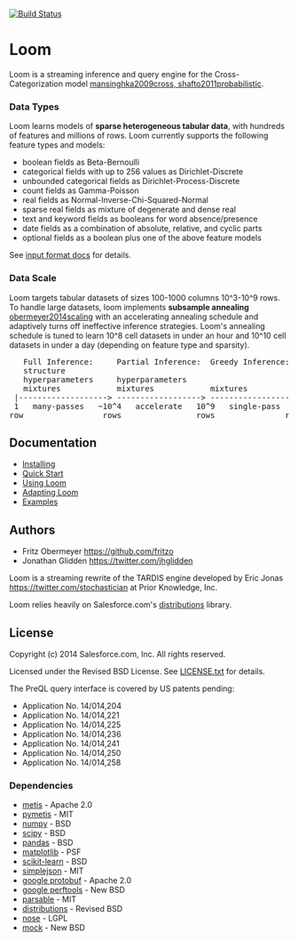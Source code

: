 [![Build Status](https://travis-ci.org/priorknowledge/loom.svg?branch=master)](https://travis-ci.org/priorknowledge/loom)

# Loom

Loom is a streaming inference and query engine for the
Cross-Categorization model [mansinghka2009cross, shafto2011probabilistic](/doc/references.bib).

### Data Types

Loom learns models of <b>sparse heterogeneous tabular data</b>,
with hundreds of features and millions of rows.
Loom currently supports the following feature types and models:

* boolean fields as Beta-Bernoulli
* categorical fields with up to 256 values as Dirichlet-Discrete
* unbounded categorical fields as Dirichlet-Process-Discrete
* count fields as Gamma-Poisson
* real fields as Normal-Inverse-Chi-Squared-Normal
* sparse real fields as mixture of degenerate and dense real
* text and keyword fields as booleans for word absence/presence
* date fields as a combination of absolute, relative, and cyclic parts
* optional fields as a boolean plus one of the above feature models

See [input format docs](/doc/using.md#format) for details.

### Data Scale

Loom targets tabular datasets of sizes 100-1000 columns 10^3-10^9 rows.
To handle large datasets, loom implements <b>subsample annealing</b>
[obermeyer2014scaling](/doc/references.bib) with an accelerating annealing schedule and
adaptively turns off ineffective inference strategies.
Loom's annealing schedule is tuned to learn
10^8 cell datasets in under an hour and
10^10 cell datasets in under a day
(depending on feature type and sparsity).

<pre>
   Full Inference:     Partial Inference:  Greedy Inference:
   structure
   hyperparameters     hyperparameters
   mixtures            mixtures            mixtures
 |-------------------> ------------------> ------------------>
 1   many-passes   ~10^4   accelerate   10^9   single-pass  10^4
row                 rows                rows               row/sec
</pre>

## Documentation

* [Installing](/doc/installing.md)
* [Quick Start](/doc/quickstart.md)
* [Using Loom](/doc/using.md)
* [Adapting Loom](/doc/adapting.md)
* [Examples](/examples)

## Authors

* Fritz Obermeyer <https://github.com/fritzo>
* Jonathan Glidden <https://twitter.com/jhglidden>

Loom is a streaming rewrite of the TARDIS engine developed by
Eric Jonas <https://twitter.com/stochastician> at Prior Knowledge, Inc.

Loom relies heavily on Salesforce.com's
[distributions](https://github.com/forcedotcom/distributions) library.

## License

Copyright (c) 2014 Salesforce.com, Inc. All rights reserved.

Licensed under the Revised BSD License.
See [LICENSE.txt](LICENSE.txt) for details.

The PreQL query interface is covered by US patents pending:

* Application No. 14/014,204
* Application No. 14/014,221
* Application No. 14/014,225
* Application No. 14/014,236
* Application No. 14/014,241
* Application No. 14/014,250
* Application No. 14/014,258

### Dependencies

* [metis](http://glaros.dtc.umn.edu/gkhome/metis/metis/overview) - Apache 2.0
* [pymetis](http://mathema.tician.de/software/pymetis) - MIT
* [numpy](http://docs.scipy.org/doc/numpy/license.html) - BSD
* [scipy](http://www.scipy.org/scipylib/license.html) - BSD
* [pandas](http://pandas.pydata.org) - BSD
* [matplotlib](http://matplotlib.org/users/license.html) - PSF
* [scikit-learn](http://scikit-learn.org) - BSD
* [simplejson](https://pypi.python.org/pypi/simplejson) - MIT
* [google protobuf](https://code.google.com/p/protobuf) - Apache 2.0
* [google perftools](https://code.google.com/p/gperftools) - New BSD
* [parsable](https://pypi.python.org/pypi/parsable) - MIT
* [distributions](https://github.com/forcedotcom/distributions) - Revised BSD
* [nose](https://pypi.python.org/pypi/nose) - LGPL
* [mock](https://pypi.python.org/pypi/mock) - New BSD
